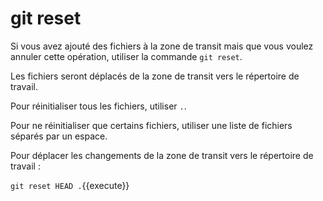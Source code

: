 # git reset

Si vous avez ajouté des fichiers à la zone de transit mais que vous voulez annuler cette opération, utiliser la commande `git reset`.

Les fichiers seront déplacés de la zone de transit vers le répertoire de travail.

Pour réinitialiser tous les fichiers, utiliser `.`.

Pour ne réinitialiser que certains fichiers, utiliser une liste de fichiers séparés par un espace.

Pour déplacer les changements de la zone de transit vers le répertoire de travail :

`git reset HEAD .`{{execute}}
